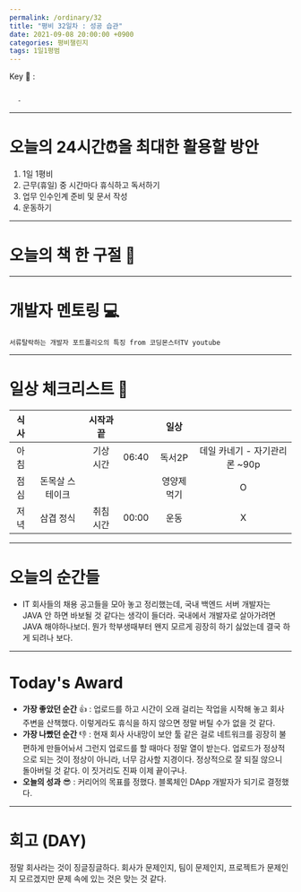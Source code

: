 ```yaml
---
permalink: /ordinary/32
title: "평비 32일차 : 성공 습관"
date: 2021-09-08 20:00:00 +0900
categories: 평비챌린지
tags: 1일1평범
---  
```

Key 🔑 :   
```

  - 
```

---
# 오늘의 24시간⏰을 최대한 활용할 방안  
1. 1일 1평비  
2. 근무(휴일) 중 시간마다 휴식하고 독서하기  
3. 업무 인수인계 준비 및 문서 작성  
4. 운동하기

---
# 오늘의 책 한 구절 📕


---
# 개발자 멘토링 💻
`서류탈락하는 개발자 포트폴리오의 특징 from 코딩몬스터TV youtube`  


---
# 일상 체크리스트 📃

| 식사 |  | 시작과 끝 |  | 일상 |  |
|:----:|:----:|:----:|:----:|:----:|:----:|
| 아침 |  | 기상 시간 | 06:40 | 독서2P | 데일 카네기 - 자기관리론 ~90p |
| 점심 | 돈목살 스테이크 |  |  | 영양제 먹기 | O |
| 저녁 | 삼겹 정식 | 취침 시간 | 00:00 | 운동 | X |

---
# 오늘의 순간들
- IT 회사들의 채용 공고들을 모아 놓고 정리했는데, 국내 백엔드 서버 개발자는 JAVA 안 하면 바보될 것 같다는 생각이 들더라. 국내에서 개발자로 살아가려면 JAVA 해야하나보더. 뭔가 학부생때부터 왠지 모르게 굉장히 하기 싫었는데 결국 하게 되려나 보다.  

---
# Today's Award
- **가장 좋았던 순간** 👍 : 업로드를 하고 시간이 오래 걸리는 작업을 시작해 놓고 회사 주변을 산책했다. 이렇게라도 휴식을 하지 않으면 정말 버틸 수가 없을 것 같다.  
- **가장 나빴던 순간** 👎 : 현재 회사 사내망이 보안 툴 같은 걸로 네트워크를 굉장히 불편하게 만들어놔서 그런지 업로드를 할 때마다 정말 열이 받는다. 업로드가 정상적으로 되는 것이 정상이 아니라, 너무 감사할 지경이다. 정상적으로 잘 되질 않으니 돌아버릴 것 같다. 이 짓거리도 진짜 이제 끝이구나.  
- **오늘의 성과** 😎 : 커리어의 목표를 정했다. 블록체인 DApp 개발자가 되기로 결정했다.   

---
# 회고 (DAY)
정말 회사라는 것이 징글징글하다. 회사가 문제인지, 팀이 문제인지, 프로젝트가 문제인지 모르겠지만 문제 속에 있는 것은 맞는 것 같다.